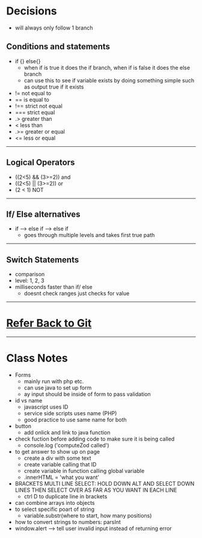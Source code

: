 # Decisions
- will always only follow 1 branch
## Conditions and statements
- if {} else{}
    - when if is true it does the if branch, when if is false it does the else branch
    - can use this to see if variable exists by doing something simple such as output true if it exists
- != not equal to
- == is equal to
- !== strict not equal
- === strict equal
- .> greater than
- < less than
- .>= greater or equal
- <= less or equal
---
## Logical Operators
- ((2<5) && (3>=2)) and
- ((2<5) || (3>=2)) or
- (2 < 1) NOT
---
## If/ Else alternatives
- if --> else if --> else if
    - goes through multiple levels and takes first true path
--- 
## Switch Statements
- comparison
- level: 1, 2, 3
- milliseconds faster than if/ else
    - doesnt check ranges just checks for value
---
# <a href="https://github.com/philsinatra/IDM231/blob/master/instructor_materials/04-decisions.md">Refer Back to Git</a>
---
# Class Notes
- Forms
    - mainly run with php etc.
    - can use java to set up form
    - ay input should be inside of form to pass validation
- id vs name
    - javascript uses ID
    - service side scripts uses name (PHP)
    - good practice to use same name for both
- button
    - add onlick and link to java function
- check fuction before adding code to make sure it is being called
    - console.log ('computeZod called')
- to get answer to show up on page
    - create a div with some text
    - create variable calling that ID
    - create variable in function calling global variable
    - .innerHTML = 'what you want'
- BRACKETS MULTI LINE SELECT: HOLD DOWN ALT AND SELECT DOWN LINES THEN SELECT OVER AS FAR AS YOU WANT IN EACH LINE
    - ctrl D to duplicate line in brackets
- can combine arrays into objects
- to select specific poart of string
    - variable.substr(where to start, how many positions)
- how to convert strings to numbers: parsInt
- window.alert --> tell user invalid input instead of returning error